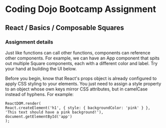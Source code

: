 # Coding Dojo Bootcamp Assignment  
## React / Basics / Composable Squares

### Assignment details  
Just like functions can call other functions, components can reference other components. For example, we can have an App component that spits out multiple Square components, each with a different color and label. Try your hand at building the UI below.  

Before you begin, know that React's props object is already configured to apply CSS styling to your elements. You just need to assign a style property to an object whose own keys mirror CSS attributes, but in camelCase instead of hyphens. For example:  

```
ReactDOM.render(
React.createElement('h1', { style: { backgroundColor: 'pink' } }, 'This text should have a pink background!'),
document.getElementById('app')
);
```

